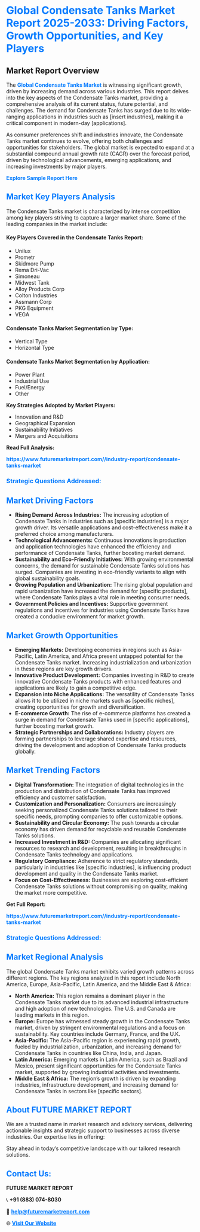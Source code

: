 <h1 style="color: #007BFF;">Global Condensate Tanks Market Report 2025-2033: Driving Factors, Growth Opportunities, and Key Players</h1>

<section id="overview">
<h2>Market Report Overview</h2>
<p>The <a href="https://www.futuremarketreport.com//industry-report/condensate-tanks-market" style="color: #007BFF; text-decoration: none;"><strong>Global Condensate Tanks Market</strong></a> is witnessing significant growth, driven by increasing demand across various industries. This report delves into the key aspects of the Condensate Tanks market, providing a comprehensive analysis of its current status, future potential, and challenges. The demand for Condensate Tanks has surged due to its wide-ranging applications in industries such as [insert industries], making it a critical component in modern-day [applications].</p>
<p>As consumer preferences shift and industries innovate, the Condensate Tanks market continues to evolve, offering both challenges and opportunities for stakeholders. The global market is expected to expand at a substantial compound annual growth rate (CAGR) over the forecast period, driven by technological advancements, emerging applications, and increasing investments by major players.</p>
</section>

<section id="overview">
<p><a href="https://www.futuremarketreport.com//request-sample/reportId=86663" style="color: #007BFF; text-decoration: none;"><strong>Explore Sample Report Here</strong></a></p>
</section>

<section id="key-players">
<h2 style="color: #007BFF;">Market Key Players Analysis</h2>
<p>The Condensate Tanks market is characterized by intense competition among key players striving to capture a larger market share. Some of the leading companies in the market include:</p>
<h4>Key Players Covered in the Condensate Tanks Report:</h4>
<ul><li>Unilux</li><li>Prometr</li><li>Skidmore Pump</li><li>Rema Dri-Vac</li><li>Simoneau</li><li>Midwest Tank</li><li>Alloy Products Corp</li><li>Colton Industries</li><li>Assmann Corp</li><li>PKG Equipment</li><li>VEGA</li></ul>
<h4>Condensate Tanks Market Segmentation by Type:</h4>
<ul><li>Vertical Type</li><li>Horizontal Type</li></ul>

<h4>Condensate Tanks Market Segmentation by Application:</h4>
<ul><li>Power Plant</li><li>Industrial Use</li><li>Fuel/Energy</li><li>Other</li></ul>
<p><strong>Key Strategies Adopted by Market Players:</strong></p>
<ul>
<li>Innovation and R&D</li>
<li>Geographical Expansion</li>
<li>Sustainability Initiatives</li>
<li>Mergers and Acquisitions</li>
</ul>
</section>

<section>
<p><strong>Read Full Analysis: </strong></p><a href="https://www.futuremarketreport.com//industry-report/condensate-tanks-market" style="color: #007BFF; text-decoration: none;"><strong>https://www.futuremarketreport.com//industry-report/condensate-tanks-market</strong></a>
<h3 style="color: #007BFF;">Strategic Questions Addressed:</h3>
</section>

<section id="driving-factors">
<h2 style="color: #007BFF;">Market Driving Factors</h2>
<ul>
<li><strong>Rising Demand Across Industries:</strong> The increasing adoption of Condensate Tanks in industries such as [specific industries] is a major growth driver. Its versatile applications and cost-effectiveness make it a preferred choice among manufacturers.</li>
<li><strong>Technological Advancements:</strong> Continuous innovations in production and application technologies have enhanced the efficiency and performance of Condensate Tanks, further boosting market demand.</li>
<li><strong>Sustainability and Eco-Friendly Initiatives:</strong> With growing environmental concerns, the demand for sustainable Condensate Tanks solutions has surged. Companies are investing in eco-friendly variants to align with global sustainability goals.</li>
<li><strong>Growing Population and Urbanization:</strong> The rising global population and rapid urbanization have increased the demand for [specific products], where Condensate Tanks plays a vital role in meeting consumer needs.</li>
<li><strong>Government Policies and Incentives:</strong> Supportive government regulations and incentives for industries using Condensate Tanks have created a conducive environment for market growth.</li>
</ul>
</section>

<section id="growth-opportunities">
<h2 style="color: #007BFF;">Market Growth Opportunities</h2>
<ul>
<li><strong>Emerging Markets:</strong> Developing economies in regions such as Asia-Pacific, Latin America, and Africa present untapped potential for the Condensate Tanks market. Increasing industrialization and urbanization in these regions are key growth drivers.</li>
<li><strong>Innovative Product Development:</strong> Companies investing in R&D to create innovative Condensate Tanks products with enhanced features and applications are likely to gain a competitive edge.</li>
<li><strong>Expansion into Niche Applications:</strong> The versatility of Condensate Tanks allows it to be utilized in niche markets such as [specific niches], creating opportunities for growth and diversification.</li>
<li><strong>E-commerce Growth:</strong> The rise of e-commerce platforms has created a surge in demand for Condensate Tanks used in [specific applications], further boosting market growth.</li>
<li><strong>Strategic Partnerships and Collaborations:</strong> Industry players are forming partnerships to leverage shared expertise and resources, driving the development and adoption of Condensate Tanks products globally.</li>
</ul>
</section>

<section id="trending-factors">
<h2 style="color: #007BFF;">Market Trending Factors</h2>
<ul>
<li><strong>Digital Transformation:</strong> The integration of digital technologies in the production and distribution of Condensate Tanks has improved efficiency and customer satisfaction.</li>
<li><strong>Customization and Personalization:</strong> Consumers are increasingly seeking personalized Condensate Tanks solutions tailored to their specific needs, prompting companies to offer customizable options.</li>
<li><strong>Sustainability and Circular Economy:</strong> The push towards a circular economy has driven demand for recyclable and reusable Condensate Tanks solutions.</li>
<li><strong>Increased Investment in R&D:</strong> Companies are allocating significant resources to research and development, resulting in breakthroughs in Condensate Tanks technology and applications.</li>
<li><strong>Regulatory Compliance:</strong> Adherence to strict regulatory standards, particularly in industries like [specific industries], is influencing product development and quality in the Condensate Tanks market.</li>
<li><strong>Focus on Cost-Effectiveness:</strong> Businesses are exploring cost-efficient Condensate Tanks solutions without compromising on quality, making the market more competitive.</li>
</ul>
</section>

<section>
<p><strong>Get Full Report: </strong></p><a href="https://www.futuremarketreport.com//industry-report/condensate-tanks-market" style="color: #007BFF; text-decoration: none;"><strong>https://www.futuremarketreport.com//industry-report/condensate-tanks-market</strong></a>
<h3 style="color: #007BFF;">Strategic Questions Addressed:</h3>
</section>


<section id="regional-analysis">
<h2 style="color: #007BFF;">Market Regional Analysis</h2>
<p>The global Condensate Tanks market exhibits varied growth patterns across different regions. The key regions analyzed in this report include North America, Europe, Asia-Pacific, Latin America, and the Middle East & Africa:</p>
<ul>
<li><strong>North America:</strong> This region remains a dominant player in the Condensate Tanks market due to its advanced industrial infrastructure and high adoption of new technologies. The U.S. and Canada are leading markets in this region.</li>
<li><strong>Europe:</strong> Europe has witnessed steady growth in the Condensate Tanks market, driven by stringent environmental regulations and a focus on sustainability. Key countries include Germany, France, and the U.K.</li>
<li><strong>Asia-Pacific:</strong> The Asia-Pacific region is experiencing rapid growth, fueled by industrialization, urbanization, and increasing demand for Condensate Tanks in countries like China, India, and Japan.</li>
<li><strong>Latin America:</strong> Emerging markets in Latin America, such as Brazil and Mexico, present significant opportunities for the Condensate Tanks market, supported by growing industrial activities and investments.</li>
<li><strong>Middle East & Africa:</strong> The region’s growth is driven by expanding industries, infrastructure development, and increasing demand for Condensate Tanks in sectors like [specific sectors].</li>
</ul>
</section>

<footer>
<h2 style="color: #007BFF;">About FUTURE MARKET REPORT</h2>
<p>We are a trusted name in market research and advisory services, delivering actionable insights and strategic support to businesses across diverse industries. Our expertise lies in offering:</p>

<p>Stay ahead in today’s competitive landscape with our tailored research solutions.</p>

<h2 style="color: #007BFF;">Contact Us:</h2>
<p><strong>FUTURE MARKET REPORT</strong></p>
<p>📞 <strong>+91 (883) 074-8030</strong></p>
<p>📧 <strong><a href="mailto:help@futuremarketreport.com" style="color: #007BFF;">help@futuremarketreport.com</a></strong></p>
<p>🌐 <strong><a href="https://www.futuremarketreport.com/" style="color: #007BFF;">Visit Our Website</a></strong></p>
</footer>